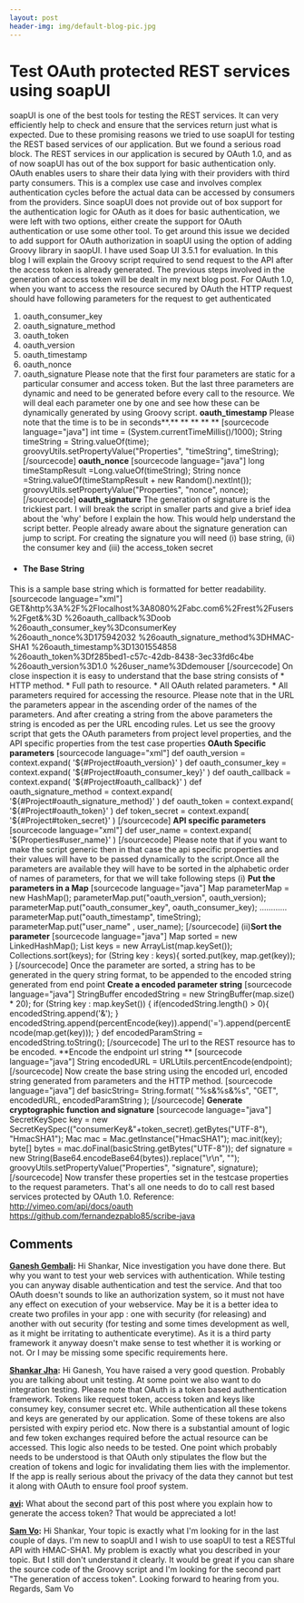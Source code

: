 ```yaml
---
layout: post
header-img: img/default-blog-pic.jpg
---
```


# Test OAuth protected REST services using soapUI

soapUI is one of the best tools for testing the REST services. It can very efficiently help to check and ensure that the services return just what is expected. Due to these promising reasons we tried to use soapUI for testing the REST based services of our application. But we found a serious road block. The REST services in our application is secured by OAuth 1.0, and as of now soapUI has out of the box support for basic authentication only.  OAuth enables users to share their data lying with their providers with third party consumers. This is a complex use case and involves complex authentication cycles before the actual data can be accessed by consumers from the providers. Since soapUI does not provide out of box support for the authentication logic for OAuth as it does for basic authentication, we were left with two options, either create the support for OAuth authentication or use some other tool. To get around this issue we decided to add support for OAuth authorization in soapUI using the option of adding Groovy library in saopUI. I have used Soap UI 3.5.1 for evaluation. In this blog I will explain the Groovy script required to send request to the API after the access token is already generated. The previous steps involved in the generation of access token will be dealt in my next blog post. For OAuth 1.0, when you want to access the resource secured by OAuth the HTTP request should have following parameters for the request to get authenticated 

  1. oauth_consumer_key
  2. oauth_signature_method
  3. oauth_token
  4. oauth_version
  5. oauth_timestamp
  6. oauth_nonce
  7. oauth_signature
Please note that the first four parameters are static for a particular consumer and access token. But the last three parameters are dynamic and need to be generated before every call to the resource. We will deal each parameter one by one and see how these can be dynamically generated by using Groovy script. **oauth_timestamp** Please note that the time is to be in seconds**.** ** ** ** ** [sourcecode language="java"] int time = (System.currentTimeMillis()/1000); String timeString = String.valueOf(time); groovyUtils.setPropertyValue("Properties", "timeString", timeString); [/sourcecode] **oauth_nonce** [sourcecode language="java"] long timeStampResult =Long.valueOf(timeString); String nonce =String.valueOf(timeStampResult + new Random().nextInt()); groovyUtils.setPropertyValue("Properties", "nonce", nonce); [/sourcecode] **oauth_signature** The generation of signature is the trickiest part. I will break the script in smaller parts and give a brief idea about the 'why' before I explain the how. This would help understand the script better. People already aware about the signature generation can jump to script. For creating the signature you will need (i) base string, (ii) the consumer key and (iii) the access_token secret 

  * #### The Base String

This is a sample base string which is formatted for better readability. [sourcecode language="xml"] GET&amp;http%3A%2F%2Flocalhost%3A8080%2Fabc.com6%2Frest%2Fusers%2Fget&amp;%3D %26oauth_callback%3Doob %26oauth_consumer_key%3DconsumerKey %26oauth_nonce%3D175942032 %26oauth_signature_method%3DHMAC-SHA1 %26oauth_timestamp%3D1301554858 %26oauth_token%3Df285bed1-c57c-42db-8438-3ec33fd6c4be %26oauth_version%3D1.0 %26user_name%3Ddemouser [/sourcecode] On close inspection it is easy to understand that the base string consists of 
    * HTTP method.
    * Full path to resource.
    * All OAuth related parameters.
    * All parameters required for accessing the resource.
Please note that in the URL the parameters appear in the ascending order of the names of the parameters. And after creating a string from the above parameters the string is encoded as per the URL encoding rules. Let us see the groovy script that gets the OAuth parameters from project level properties, and the API specific properties from the test case properties **OAuth Specific parameters** [sourcecode language="xml"] def oauth_version = context.expand( '${#Project#oauth_version}' ) def oauth_consumer_key = context.expand( '${#Project#oauth_consumer_key}' ) def oauth_callback = context.expand( '${#Project#oauth_callback}' ) def oauth_signature_method = context.expand( '${#Project#oauth_signature_method}' ) def oauth_token = context.expand( '${#Project#oauth_token}' ) def token_secret = context.expand( '${#Project#token_secret}' ) [/sourcecode] **API specific parameters** [sourcecode language="xml"] def user_name = context.expand( '${Properties#user_name}' ) [/sourcecode] Please note that if you want to make the script generic then in that case the api specific properties and their values will have to be passed dynamically to the script.Once all the parameters are available they will have to be sorted in the alphabetic order of names of parameters, for that we will take following steps (i) **Put the parameters in a Map** [sourcecode language="java"] Map parameterMap = new HashMap(); parameterMap.put("oauth_version", oauth_version); parameterMap.put("oauth_consumer_key", oauth_consumer_key); ............ parameterMap.put("oauth_timestamp", timeString); parameterMap.put("user_name" , user_name); [/sourcecode] (ii)**Sort the parameter** [sourcecode language="java"] Map sorted = new LinkedHashMap(); List keys = new ArrayList(map.keySet()); Collections.sort(keys); for (String key : keys){ sorted.put(key, map.get(key)); } [/sourcecode] Once the parameter are sorted, a string has to be generated in the query string format, to be appended to the encoded string generated from end point **Create a encoded parameter string** [sourcecode language="java"] StringBuffer encodedString = new StringBuffer(map.size() * 20); for (String key : map.keySet()) { if(encodedString.length() > 0){ encodedString.append('&'); } encodedString.append(percentEncode(key)).append('=').append(percentEncode(map.get(key))); } def encodedParamString = encodedString.toString(); [/sourcecode] The url to the REST resource has to be encoded. **Encode the endpoint url string ** [sourcecode language="java"] String encodedURL = URLUtils.percentEncode(endpoint); [/sourcecode] Now create the base string using the encoded url, encoded string generated from parameters and the HTTP method. [sourcecode language="java"] def basicString= String.format( "%s&%s&%s", "GET", encodedURL, encodedParamString ); [/sourcecode] **Generate cryptographic function and signature** [sourcecode language="java"] SecretKeySpec key = new SecretKeySpec(("consumerKey&"+token_secret).getBytes("UTF-8"), "HmacSHA1"); Mac mac = Mac.getInstance("HmacSHA1"); mac.init(key); byte[] bytes = mac.doFinal(basicString.getBytes("UTF-8")); def signature = new String(Base64.encodeBase64(bytes)).replace("\r\n", ""); groovyUtils.setPropertyValue("Properties", "signature", signature); [/sourcecode] Now transfer these properties set in the testcase properties to the request parameters. That's all one needs to do to call rest based services protected by OAuth 1.0.
Reference: <http://vimeo.com/api/docs/oauth> <https://github.com/fernandezpablo85/scribe-java>

## Comments

**[Ganesh Gembali](#5375 "2011-03-31 23:17:00"):** Hi Shankar, Nice investigation you have done there. But why you want to test your web services with authentication. While testing you can anyway disable authentication and test the service. And that too OAuth doesn't sounds to like an authorization system, so it must not have any effect on execution of your webservice. May be it is a better idea to create two profiles in your app : one with security (for releasing) and another with out security (for testing and some times development as well, as it might be irritating to authenticate everytime). As it is a third party framework it anyway doesn't make sense to test whether it is working or not. Or I may be missing some specific requirements here.

**[Shankar Jha](#5385 "2011-04-01 09:29:16"):** Hi Ganesh, You have raised a very good question. Probably you are talking about unit testing. At some point we also want to do integration testing. Please note that OAuth is a token based authentication framework. Tokens like request token, access token and keys like consumey key, consumer secret etc. While authentication all these tokens and keys are generated by our application. Some of these tokens are also persisted with expiry period etc. Now there is a substantial amount of logic and few token exchanges required before the actual resource can be accessed. This logic also needs to be tested. One point which probably needs to be understood is that OAuth only stipulates the flow but the creation of tokens and logic for invalidating them lies with the implementor. If the app is really serious about the privacy of the data they cannot but test it along with OAuth to ensure fool proof system.

**[avi](#6846 "2012-01-12 04:16:45"):** What about the second part of this post where you explain how to generate the access token? That would be appreciated a lot!

**[Sam Vo](#8747 "2012-05-10 15:47:36"):** Hi Shankar, Your topic is exactly what I'm looking for in the last couple of days. I'm new to soapUI and I wish to use soapUI to test a RESTful API with HMAC-SHA1. My problem is exactly what you described in your topic. But I still don't understand it clearly. It would be great if you can share the source code of the Groovy script and I'm looking for the second part "The generation of access token". Looking forward to hearing from you. Regards, Sam Vo

